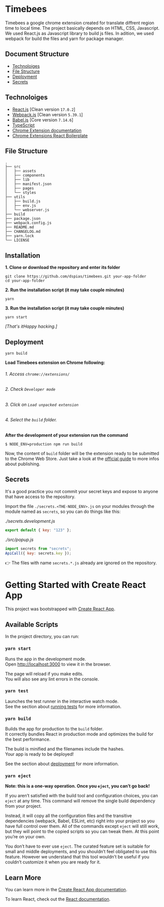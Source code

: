 
# Timebees 

Timebees a google chrome extension created for translate diffrent region time to local time. The project basically depends on HTML, CSS, Javascript. We used React.js as Javascript library to build js files. In adition, we used webpack for build the files and yarn for package manager.

## Document Structure
* [Technoloiges](#technoloiges)
* [File Structure](#file-structure)
* [Deployment](#deployment)
* [Secrets](#secrets)


## Technoloiges
* [React.js](https://react.dev/) [Clean version `17.0.2`]
* [Webpack.js](https://webpack.js.org/) [Clean version `5.39.1`]
* [Babel.js](https://babeljs.io/docs/) [Core version `7.14.6`]
* [TypeScript](https://www.typescriptlang.org/)
* [Chrome Extension documentation](https://developer.chrome.com/extensions/getstarted)
* [Chrome Extensions React Boilerplate](https://github.com/lxieyang/chrome-extension-boilerplate-react)

## File Structure
```
.
├── src
│   ├── assets
│   ├── components
│   ├── lib
│   ├── manifest.json
│   ├── pages
│   └── styles
├── utils
│   ├── build.js
│   ├── env.js
│   └── webserver.js
├── build
├── package.json
├── webpack.config.js
├── README.md
├── CHANGELOG.md
├── yarn.lock
└── LICENSE
```

## Installation
**1. Clone or download the repository and enter its folder**
```
git clone https://github.com/dspias/timebees.git your-app-folder
cd your-app-folder
```
**2. Run the installation script (it may take couple minutes)**
```
yarn
```
**3. Run the installation script (it may take couple minutes)**
```
yarn start
```
*[That's itHappy hacking.]*


## Deployment
```
yarn build
```

**Load Timebees extension on Chrome following:**
   ###### 1. Access `chrome://extensions/`
   ###### 2. Check `Developer mode`
   ###### 3. Click on `Load unpacked extension`
   ###### 4. Select the `build` folder.

**After the development of your extension run the command**

```
$ NODE_ENV=production npm run build
```

Now, the content of `build` folder will be the extension ready to be submitted to the Chrome Web Store. Just take a look at the [official guide](https://developer.chrome.com/webstore/publish) to more infos about publishing.

## Secrets

It's a good practice you not commit your secret keys and expose to anyone that have access to the repository.

Import the file `./secrets.<THE-NODE_ENV>.js` on your modules through the module named as `secrets`, so you can do things like this:

_./secrets.development.js_

```js
export default { key: "123" };
```

_./src/popup.js_

```js
import secrets from "secrets";
ApiCall({ key: secrets.key });
```

👉 The files with name `secrets.*.js` already are ignored on the repository.


# Getting Started with Create React App

This project was bootstrapped with [Create React App](https://github.com/facebook/create-react-app).

## Available Scripts

In the project directory, you can run:

### `yarn start`

Runs the app in the development mode.\
Open [http://localhost:3000](http://localhost:3000) to view it in the browser.

The page will reload if you make edits.\
You will also see any lint errors in the console.

### `yarn test`

Launches the test runner in the interactive watch mode.\
See the section about [running tests](https://facebook.github.io/create-react-app/docs/running-tests) for more information.

### `yarn build`

Builds the app for production to the `build` folder.\
It correctly bundles React in production mode and optimizes the build for the best performance.

The build is minified and the filenames include the hashes.\
Your app is ready to be deployed!

See the section about [deployment](https://facebook.github.io/create-react-app/docs/deployment) for more information.

### `yarn eject`

**Note: this is a one-way operation. Once you `eject`, you can’t go back!**

If you aren’t satisfied with the build tool and configuration choices, you can `eject` at any time. This command will remove the single build dependency from your project.

Instead, it will copy all the configuration files and the transitive dependencies (webpack, Babel, ESLint, etc) right into your project so you have full control over them. All of the commands except `eject` will still work, but they will point to the copied scripts so you can tweak them. At this point you’re on your own.

You don’t have to ever use `eject`. The curated feature set is suitable for small and middle deployments, and you shouldn’t feel obligated to use this feature. However we understand that this tool wouldn’t be useful if you couldn’t customize it when you are ready for it.

## Learn More

You can learn more in the [Create React App documentation](https://facebook.github.io/create-react-app/docs/getting-started).

To learn React, check out the [React documentation](https://reactjs.org/).
